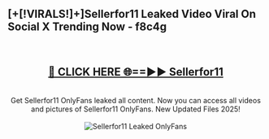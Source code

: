 <h2>[+[!VIRALS!]+]Sellerfor11 Leaked Video Viral On Social X Trending Now - f8c4g</h2>
<br>
<div align="center">
<h2><a href="https://libra.edu.pl?Sellerfor11" rel="nofollow">🔴 CLICK HERE 🌐==►► Sellerfor11</a></h2>
<br>
Get Sellerfor11 OnlyFans leaked all content. Now you can access all videos and pictures of Sellerfor11 OnlyFans. New Updated Files 2025!
<br>
<br>
<a href="https://libra.edu.pl?Sellerfor11" rel="nofollow" data-target="animated-image.originalLink"><img src="https://i.ibb.co.com/WyWwxjT/player-gif2.gif" alt="Sellerfor11 Leaked OnlyFans" style="max-width: 100%; display: inline-block;" data-target="animated-image.originalImage"></a>
</div>
<br>